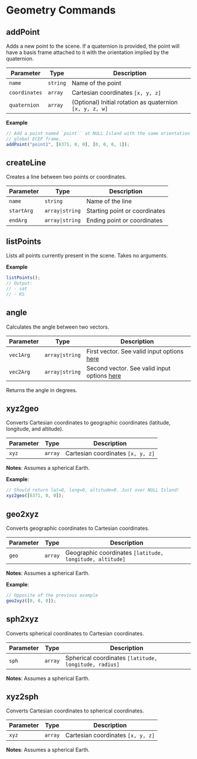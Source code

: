 # Geometry Commands

## addPoint

Adds a new point to the scene. If a quaternion is provided, the point will have
a basis frame attached to it with the orientation implied by the quaternion.

| Parameter     | Type     | Description                                          |
|--------------|----------|------------------------------------------------------|
| `name`       | `string` | Name of the point                                    |
| `coordinates`| `array`  | Cartesian coordinates `[x, y, z]`                    |
| `quaternion` | `array`  | (Optional) Initial rotation as quaternion `[x, y, z, w]` |


**Example**
```js
// Add a point named `point`` at NULL Island with the same orientation of the
// global ECEF frame.
addPoint("point1", [6371, 0, 0], [0, 0, 0, 1]);
```

## createLine

Creates a line between two points or coordinates.

| Parameter  | Type            | Description                           |
|-----------|-----------------|---------------------------------------|
| `name`    | `string`        | Name of the line                      |
| `startArg`| `array\|string` | Starting point or coordinates         |
| `endArg`  | `array\|string` | Ending point or coordinates          |

## listPoints

Lists all points currently present in the scene. 
Takes no arguments.

**Example**
```js
listPoints();
// Output:
// - sat
// - KS
```

## angle

Calculates the angle between two vectors.

| Parameter  | Type            | Description                           |
|-----------|-----------------|---------------------------------------|
| `vec1Arg` | `array\|string` | First vector. See valid input options [here](/dsl/overview/#supplying-vectors-and-positions-by-name-or-value) |
| `vec2Arg` | `array\|string` | Second vector. See valid input options [here](/dsl/overview/#supplying-vectors-and-positions-by-name-or-value) |

Returns the angle in degrees.

## xyz2geo

Converts Cartesian coordinates to geographic coordinates (latitude, longitude,
and altitude).

| Parameter | Type    | Description                     |
|-----------|---------|----------------------------------|
| `xyz`     | `array` | Cartesian coordinates `[x, y, z]` |

**Notes**: Assumes a spherical Earth.

**Example**:
```js
// Should return lat=0, long=0, altitude=0. Just over NULL Island!
xyz2geo([6371, 0, 0]);
```

## geo2xyz

Converts geographic coordinates to Cartesian coordinates.

| Parameter | Type    | Description                                    |
|-----------|---------|------------------------------------------------|
| `geo`     | `array` | Geographic coordinates `[latitude, longitude, altitude]` |

**Notes**: Assumes a spherical Earth.

**Example**:
```js
// Opposite of the previous example
geo2xyz([0, 0, 0]);
```

## sph2xyz

Converts spherical coordinates to Cartesian coordinates.

| Parameter | Type    | Description                                    |
|-----------|---------|------------------------------------------------|
| `sph`     | `array` | Spherical coordinates `[latitude, longitude, radius]` |

**Notes**: Assumes a spherical Earth.

## xyz2sph

Converts Cartesian coordinates to spherical coordinates.

| Parameter | Type    | Description                     |
|-----------|---------|----------------------------------|
| `xyz`     | `array` | Cartesian coordinates `[x, y, z]` |

**Notes**: Assumes a spherical Earth.

